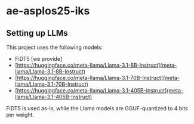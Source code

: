 # ae-asplos25-iks

## Setting up LLMs
This project uses the following models:
- FiDT5 [we provide]
- [https://huggingface.co/meta-llama/Llama-3.1-8B-Instruct](meta-llama/Llama-3.1-8B-Instruct)
- [https://huggingface.co/meta-llama/Llama-3.1-70B-Instruct](meta-llama/Llama-3.1-70B-Instruct)
- [https://huggingface.co/meta-llama/Llama-3.1-405B-Instruct](meta-llama/Llama-3.1-405B-Instruct)

FiDT5 is used as-is, while the Llama models are GGUF-quantized to 4 bits per weight.
